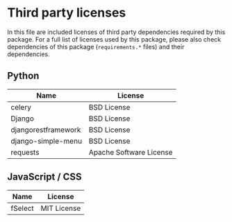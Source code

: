 # Third party licenses

In this file are included licenses of third party dependencies required by this package. 
For a full list of licenses used by this package, please also check dependencies of 
this package (`requirements.*` files) and their dependencies.

## Python 

| Name                  | License                                                 |
|-----------------------|---------------------------------------------------------|
| celery                | BSD License                                             |
| Django                | BSD License                                             |
| djangorestframework   | BSD License                                             |
| django-simple-menu    | BSD License                                             |
| requests              | Apache Software License                                 |


## JavaScript / CSS

| Name                  | License                                                 |
|-----------------------|---------------------------------------------------------|
| fSelect               | MIT License                                             |
